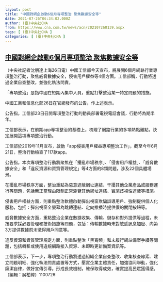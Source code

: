 ```yaml
---
layout: post
title: "中國對網企啟動6個月專項整治 聚焦數據安全等"
date: 2021-07-26T06:34:02.000Z
author: (臺)中央社CNA
from: https://www.cna.com.tw/news/acn/202107260139.aspx
tags: [ (臺)中央社CNA ]
categories: [ (臺)中央社CNA ]
---
```

<!--1627281242000-->
[中國對網企啟動6個月專項整治 聚焦數據安全等](https://www.cna.com.tw/news/acn/202107260139.aspx)
------

<div>
<div></div><div class="paragraph"><p>（中央社記者沈朋達上海26日電）中國工信部今天宣布，將展開6個月網路行業專項整治行動，聚焦威脅數據安全，侵害用戶權益等4個方面。工信部稱，行動將透過企業自查整改，並強化執法問責。</p><p>「專項整治」是指中國在短期內集中人員，重點打擊整治某一特定問題的措施。</p><p>中國工業和信息化部26日在官網發布的公告，作上述表示。</p><p>公告指，工信部23日召開專項整治行動的動員部署電視電話會議，行動將為期半年。</p><p>工信部表示，在前期app專項整治的基礎上，梳理了網路行業的多項熱點難點，決定展開這項專項整治行動。</p><p>工信部於2019年11月宣布，啟動「app侵害用戶權益專項整治工作」，截至今年6月21日，整治行動檢查了117款app。</p><p>公告指，本次專項整治行動將聚焦在「擾亂市場秩序」、「侵害用戶權益」、「威脅數據安全」和「違反資源和資質管理規定」等4方面的8類問題，涉及22個具體場景。</p><p>在擾亂市場秩序方面，整治重點為惡意遮蔽網址連結、干擾其他企業產品或服務運行等問題，包括無正當理由限制正常瀏覽其他網址連結、實施歧視性遮蔽等措施。</p><p>侵害用戶權益方面，則重點整治軟體啟動彈出視窗欺騙誤導用戶、強制提供個人化服務，包括：彈出視窗全螢幕為跳轉連結、定向推播時提供假的關閉按鈕等。</p><p>威脅數據安全方面，重點整治企業在數據收集、傳輸、儲存和對外提供等過程，未按要求採必要管理和技術措施等問題，包括：傳輸數據時未對敏感訊息加密、向第3方提供數據前未徵得用戶同意等。</p><p>違反資源和資質管理規定方面，則重點整治「黑寬頻」和未履行網站備案手續等問題，包括轉租或使用違規網路接入資源、未即時更新備案資訊等。</p><p>工信部表示，下一步，專項整治行動將透過組織企業自查整改、收集核查線索、建立問題明細、強化執法問責處置等方式，壓實企業主體責任，加強協同聯動，強化廉潔自律，做好宣傳引導，形成長效機制，確保取得成效，確實提高民眾獲得感。（編輯：吳柏緯）1100726</p></div>
</div>
